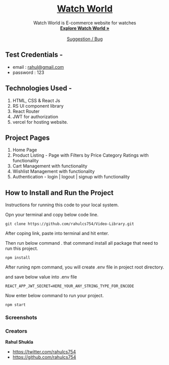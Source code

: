 <h1 align="center">
  <a href="https://watchw.vercel.app/">
   Watch World
  </a>
</h1>

<p align="center">
    Watch World is E-commerce website for watches
  <br>
  <a href="https://watchw.vercel.app/"><strong>Explore Watch World »</strong></a>
  <br>
  <br>
  <a href="https://watchw.vercel.app/">Suggestion / Bug</a>
  </p>

## Test Credentials -

- email : rahul@gmail.com
- password : 123

## Technologies Used -

1. HTML, CSS & React Js
2. RS UI component library
3. React Router
4. JWT for authorization
5. vercel for hosting website.

## Project Pages

1. Home Page
2. Product Listing - Page with Filters by Price Category Ratings with functionality
3. Cart Management with functionality
4. Wishlist Management with functionality
5. Authentication - login | logout | signup with functionality

## How to Install and Run the Project

Instructions for running this code to your local system.

Opn your terminal and copy below code line.

```
git clone https://github.com/rahulcs754/Video-Library.git
```

After coping link, paste into terminal and hit enter.

Then run below command . that command install all package that need to run this project.

```
npm install
```

After runing npm command, you will create .env file in project root directory.

and save below value into .env file

```
REACT_APP_JWT_SECRET=HERE_YOUR_ANY_STRING_TYPE_FOR_ENCODE
```

Now enter below command to run your project.

```
npm start
```

### Screenshots

### Creators

**Rahul Shukla**

- <https://twitter.com/rahulcs754>
- <https://github.com/rahulcs754>
